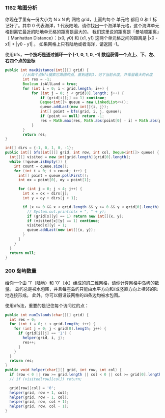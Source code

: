 ### 1162 地图分析

你现在手里有一份大小为 N x N 的 网格 grid，上面的每个 单元格 都用 0 和 1 标记好了。其中 0 代表海洋，1 代表陆地，请你找出一个海洋单元格，这个海洋单元格到离它最近的陆地单元格的距离是最大的。  我们这里说的距离是「曼哈顿距离」（ Manhattan Distance）：(x0, y0) 和 (x1, y1) 这两个单元格之间的距离是 |x0 - x1| + |y0 - y1| 。  如果网格上只有陆地或者海洋，请返回 -1。

使用bfs，**一个技巧是通过循环一个 [-1, 0, 1, 0, -1] 数组获得一个点上、下、左、右四个点的坐标**

```java
public int maxDistance(int[][] grid) {
        //从每个点bfs搜索它周围的点，直到遇到1，记下当前长度，并保留最大的长度
        int res = -1;
        Boolean isAllLand = true;
        for (int i = 0; i < grid.length; i++) {
            for (int j = 0; j < grid[0].length; j++) {
                if (grid[i][j] == 1) continue;
                Deque<int[]> queue = new LinkedList<>();
                queue.addLast(new int[]{i, j});
                int[] point = bfs(grid, i, j, queue);
                if (point == null) return -1;
                res = Math.max(res, Math.abs(point[0] - i) + Math.abs(point[1] - j));
            }
        }
        return res;
}

int[] dirs = {-1, 0, 1, 0, -1};
public int[] bfs(int[][] grid, int row, int col, Deque<int[]> queue) {
  int[][] visited = new int[grid.length][grid[0].length];
  while (!queue.isEmpty()) {
    int count = queue.size();
    for (int i = 0; i < count; i++) {
      int[] point = queue.pollFirst();
      int ox = point[0], oy = point[1];

      for (int j = 0; j < 4; j++) {
        int x = ox + dirs[j];
        int y = oy + dirs[j + 1];

        if (x >= 0 && x < grid.length && y >= 0 && y < grid[0].length) {
          // System.out.println(x + ", " + y);
          if (grid[x][y] == 1) return new int[]{x, y};
          if (visited[x][y] == 1) continue;
          visited[x][y] = 1;
          queue.addLast(new int[]{x, y});
        }
      }
    }
  }
  return null;
}
```

### 200 岛屿数量

给你一个由 '1'（陆地）和 '0'（水）组成的的二维网格，请你计算网格中岛屿的数量。  岛屿总是被水包围，并且每座岛屿只能由水平方向和/或竖直方向上相邻的陆地连接形成。  此外，你可以假设该网格的四条边均被水包围。

使用dfs法，重要的是记住每个访问过的点：

```java
public int numIslands(char[][] grid) {
  int res = 0;
  for (int i = 0; i < grid.length; i++) {
    for (int j = 0; j < grid[0].length; j++) {
      if (grid[i][j] == '1') {
        helper(grid, i, j);
        res++;
      }
    }
  }
  return res;
}
public void helper(char[][] grid, int row, int col) {
  if (row < 0 || row >= grid.length || col < 0 || col >= grid[0].length || grid[row][col] == '0') return;
  // if (visited[row][col]) return;

  grid[row][col] = '0';
  helper(grid, row + 1, col);
  helper(grid, row - 1, col);
  helper(grid, row, col + 1);
  helper(grid, row, col - 1);
}
```

